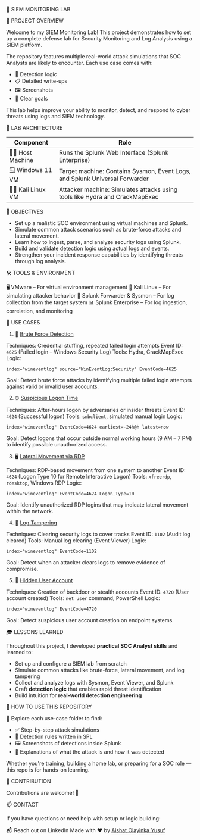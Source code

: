 🔐 SIEM MONITORING LAB



📝 PROJECT OVERVIEW

Welcome to my SIEM Monitoring Lab!
This project demonstrates how to set up a complete defense lab for Security Monitoring and Log Analysis using a SIEM platform.

The repository features multiple real-world attack simulations that SOC Analysts are likely to encounter. Each use case comes with:

* 🔎 Detection logic
* 📋 Detailed write-ups
* 🖼️ Screenshots
* 🎯 Clear goals

This lab helps improve your ability to monitor, detect, and respond to cyber threats using logs and SIEM technology.



🧭 LAB ARCHITECTURE

| Component               | Role                                                                       |
| ----------------------- | ---------------------------------------------------------------------------|
| 🧑‍💻 Host Machine        |  Runs the Splunk Web Interface (Splunk Enterprise)                          |
| 🪟 Windows 11 VM       | Target machine: Contains Sysmon, Event Logs, and Splunk Universal Forwarder |
| 🐱‍💻 Kali Linux VM    | Attacker machine: Simulates attacks using tools like Hydra and CrackMapExec  |



🎯 OBJECTIVES

* Set up a realistic SOC environment using virtual machines and Splunk.
* Simulate common attack scenarios such as brute-force attacks and lateral movement.
* Learn how to ingest, parse, and analyze security logs using Splunk.
* Build and validate detection logic using actual logs and events.
* Strengthen your incident response capabilities by identifying threats through log analysis.



🛠️ TOOLS & ENVIRONMENT

  🖥️  VMware – For virtual environment management
  🐧  Kali Linux – For simulating attacker behavior
  📡  Splunk Forwarder & Sysmon – For log collection from the target system
  📊  Splunk Enterprise – For log ingestion, correlation, and monitoring


🚨 USE CASES



1. 🔐 [Brute Force Detection](use-case-1-brute-force-detection/)

  Techniques: Credential stuffing, repeated failed login attempts
  Event ID: `4625` (Failed login – Windows Security Log)
  Tools: Hydra, CrackMapExec
  Logic:

  ```spl
  index="wineventlog" source="WinEventLog:Security" EventCode=4625
  ```
  Goal: Detect brute force attacks by identifying multiple failed login attempts against valid or invalid user accounts.



2. ⏰ [Suspicious Logon Time](use-case-2-suspicious-logon-time/)

  Techniques: After-hours logon by adversaries or insider threats
  Event ID: `4624` (Successful logon)
  Tools: `smbclient`, simulated manual login
  Logic:

  ```spl
  index="wineventlog" EventCode=4624 earliest=-24h@h latest=now
  ```
  Goal: Detect logons that occur outside normal working hours (9 AM – 7 PM) to identify possible unauthorized access.



3. 🖥️ [Lateral Movement via RDP](use-case-3-lateral-movement-rdp/)

  Techniques: RDP-based movement from one system to another
  Event ID: `4624` (Logon Type 10 for Remote Interactive Logon)
  Tools: `xfreerdp`, `rdesktop`, Windows RDP
  Logic:

  ```spl
  index="wineventlog" EventCode=4624 Logon_Type=10
  ```
  Goal: Identify unauthorized RDP logins that may indicate lateral movement within the network.



4. 📝 [Log Tampering](use-case-4-log-tampering/)

  Techniques: Clearing security logs to cover tracks
  Event ID: `1102` (Audit log cleared)
  Tools: Manual log clearing (Event Viewer)
  Logic:

  ```spl
  index="wineventlog" EventCode=1102
  ```
  Goal: Detect when an attacker clears logs to remove evidence of compromise.



5. 👤 [Hidden User Account](use-case-5-hidden-user-account/)

  Techniques: Creation of backdoor or stealth accounts
  Event ID: `4720` (User account created)
  Tools: `net user` command, PowerShell
  Logic:

  ```spl
  index="wineventlog" EventCode=4720
  ```
  Goal: Detect suspicious user account creation on endpoint systems.



🎓 LESSONS LEARNED

Throughout this project, I developed **practical SOC Analyst skills** and learned to:

* Set up and configure a SIEM lab from scratch
* Simulate common attacks like brute-force, lateral movement, and log tampering
* Collect and analyze logs with Sysmon, Event Viewer, and Splunk
* Craft **detection logic** that enables rapid threat identification
* Build intuition for **real-world detection engineering**



🚀 HOW TO USE THIS REPOSITORY

📁 Explore each use-case folder to find:

* ✅ Step-by-step attack simulations
* 🔎 Detection rules written in SPL
* 🖼️ Screenshots of detections inside Splunk
* 💬 Explanations of what the attack is and how it was detected

Whether you're training, building a home lab, or preparing for a SOC role — this repo is for hands-on learning.



🤝 CONTRIBUTION

Contributions are welcome! 🚀


📫 CONTACT

If you have questions or need help with setup or logic building:

📬 Reach out on LinkedIn
Made with ❤️ by [Aishat Olayinka Yusuf](https://www.linkedin.com/in/aishat-olayinka-yusuf-3a16aa1b4)



